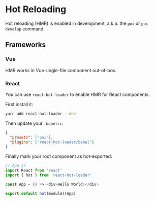 # Hot Reloading

Hot reloading (HMR) is enabled in development, a.k.a. the `poi` or `poi develop` command.

## Frameworks

### Vue

HMR works in Vue single-file component out-of-box.

### React

You can use `react-hot-loader` to enable HMR for React components.

First install it:

```bash
yarn add react-hot-loader --dev
```

Then update your `.babelrc`:

```json
{
  "presets": ["poi"],
  "plugins": ["react-hot-loader/babel"]
}
```

Finally mark your root component as hot-exported:

```js
// App.js
import React from 'react'
import { hot } from 'react-hot-loader'

const App = () => <div>Hello World!</div>

export default hot(module)(App)
```
